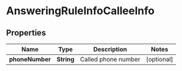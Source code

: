 
# AnsweringRuleInfoCalleeInfo

## Properties
Name | Type | Description | Notes
------------ | ------------- | ------------- | -------------
**phoneNumber** | **String** | Called phone number |  [optional]



